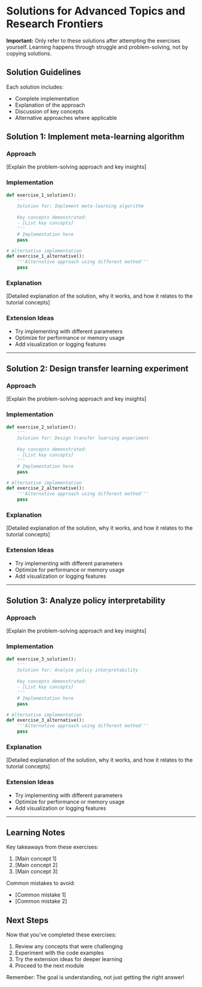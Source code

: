 # Solutions for Advanced Topics and Research Frontiers

**Important:** Only refer to these solutions after attempting the exercises yourself. Learning happens through struggle and problem-solving, not by copying solutions.

## Solution Guidelines

Each solution includes:
- Complete implementation
- Explanation of the approach
- Discussion of key concepts
- Alternative approaches where applicable


## Solution 1: Implement meta-learning algorithm

### Approach
[Explain the problem-solving approach and key insights]

### Implementation
```python
def exercise_1_solution():
    '''
    Solution for: Implement meta-learning algorithm
    
    Key concepts demonstrated:
    - [List key concepts]
    '''
    # Implementation here
    pass

# Alternative implementation
def exercise_1_alternative():
    '''Alternative approach using different method'''
    pass
```

### Explanation
[Detailed explanation of the solution, why it works, and how it relates to the tutorial concepts]

### Extension Ideas
- Try implementing with different parameters
- Optimize for performance or memory usage
- Add visualization or logging features

---

## Solution 2: Design transfer learning experiment

### Approach
[Explain the problem-solving approach and key insights]

### Implementation
```python
def exercise_2_solution():
    '''
    Solution for: Design transfer learning experiment
    
    Key concepts demonstrated:
    - [List key concepts]
    '''
    # Implementation here
    pass

# Alternative implementation
def exercise_2_alternative():
    '''Alternative approach using different method'''
    pass
```

### Explanation
[Detailed explanation of the solution, why it works, and how it relates to the tutorial concepts]

### Extension Ideas
- Try implementing with different parameters
- Optimize for performance or memory usage
- Add visualization or logging features

---

## Solution 3: Analyze policy interpretability

### Approach
[Explain the problem-solving approach and key insights]

### Implementation
```python
def exercise_3_solution():
    '''
    Solution for: Analyze policy interpretability
    
    Key concepts demonstrated:
    - [List key concepts]
    '''
    # Implementation here
    pass

# Alternative implementation
def exercise_3_alternative():
    '''Alternative approach using different method'''
    pass
```

### Explanation
[Detailed explanation of the solution, why it works, and how it relates to the tutorial concepts]

### Extension Ideas
- Try implementing with different parameters
- Optimize for performance or memory usage
- Add visualization or logging features

---

## Learning Notes

Key takeaways from these exercises:
1. [Main concept 1]
2. [Main concept 2]  
3. [Main concept 3]

Common mistakes to avoid:
- [Common mistake 1]
- [Common mistake 2]

## Next Steps

Now that you've completed these exercises:
1. Review any concepts that were challenging
2. Experiment with the code examples
3. Try the extension ideas for deeper learning
4. Proceed to the next module

Remember: The goal is understanding, not just getting the right answer!
